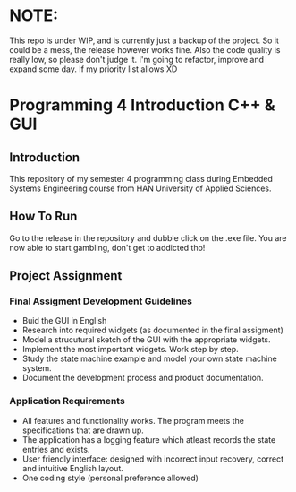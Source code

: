 # NOTE: 
This repo is under WIP, and is currently just a backup of the project. So it could be a mess, the release however works fine. Also the code quality is really low, so please don't judge it. I'm going to refactor, improve and expand some day. If my priority list allows XD

# Programming 4 Introduction C++ & GUI
## Introduction
This repository of my semester 4 programming class during Embedded Systems Engineering course from HAN University of Applied Sciences.

## How To Run 
Go to the release in the repository and dubble click on the .exe file. You are now able to start gambling, don't get to addicted tho!  

## Project Assignment
### Final Assigment Development Guidelines
- Buid the GUI in English
- Research into required widgets (as documented in the final assigment)
- Model a strucutural sketch of the GUI with the appropriate widgets.
- Implement the most important widgets. Work step by step.
- Study the state machine example and model your own state machine system.
- Document the development process and product documentation.

### Application Requirements
- All features and functionality works. The program meets the specifications that are drawn up.
- The application has a logging feature which atleast records the state entries and exists.
- User friendly interface: designed with incorrect input recovery, correct and intuitive English layout.
- One coding style (personal preference allowed)
